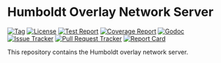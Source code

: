 # Humboldt Overlay Network Server

[![Tag](https://img.shields.io/github/tag/hydralang/humboldt.svg)](https://github.com/hydralang/humboldt/tags)
[![License](https://img.shields.io/hexpm/l/plug.svg)](https://github.com/hydralang/humboldt/blob/master/LICENSE)
[![Test Report](https://travis-ci.org/hydralang/humboldt.svg?branch=master)](https://travis-ci.org/hydralang/humboldt)
[![Coverage Report](https://coveralls.io/repos/github/hydralang/humboldt/badge.svg?branch=master)](https://coveralls.io/github/hydralang/humboldt?branch=master)
[![Godoc](https://pkg.go.dev/badge/github.com/hydralang/humboldt)](https://pkg.go.dev/github.com/hydralang/humboldt)
[![Issue Tracker](https://img.shields.io/github/issues/hydralang/humboldt.svg)](https://github.com/hydralang/humboldt/issues)
[![Pull Request Tracker](https://img.shields.io/github/issues-pr/hydralang/humboldt.svg)](https://github.com/hydralang/humboldt/pulls)
[![Report Card](https://goreportcard.com/badge/github.com/hydralang/humboldt)](https://goreportcard.com/report/github.com/hydralang/humboldt)

This repository contains the Humboldt overlay network server.
